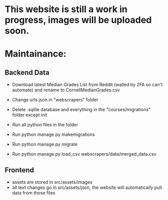 # This website is still a work in progress, images will be uploaded soon. 

# Maintainance:
## Backend Data
- Download latest Median Grades List from Reddit (walled by 2FA so can't automate) and rename to CornellMedianGrades.csv
- Change urls.json in "webscrapers" folder

- Delete .sqlite database and everything in the "courses/migrations" folder except init

- Run all python files in the folder
- Run python manage.py makemigrations
- Run python manage.py migrate
- Run python manage.py load_csv webscrapers/data/merged_data.csv

## Frontend
- assets are stored in src/assets/images
- all text changes go in src/assets/json, the website will automatically pull data from those files